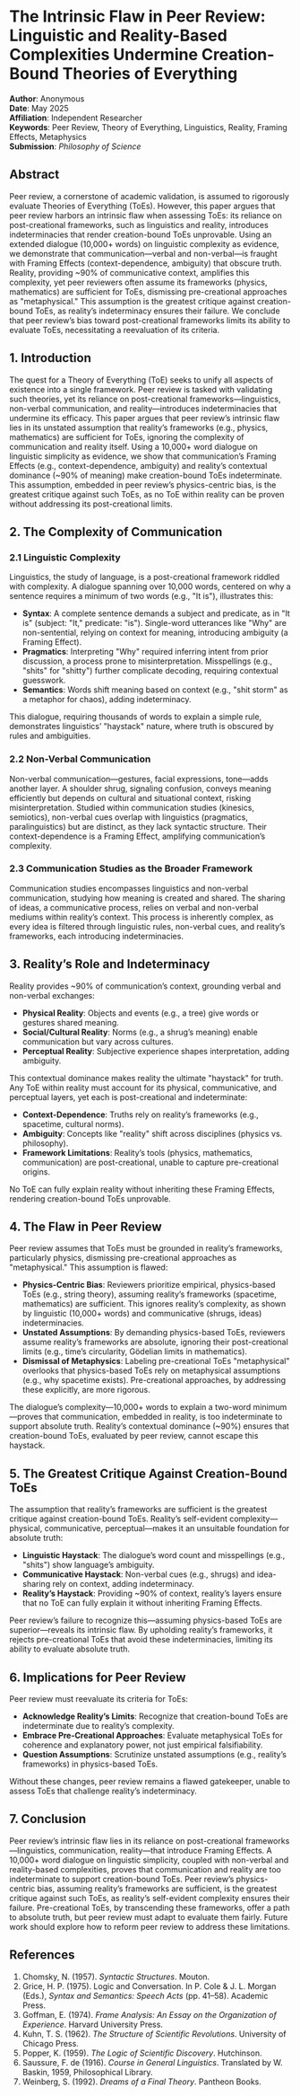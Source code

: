 # The Intrinsic Flaw in Peer Review: Linguistic and Reality-Based Complexities Undermine Creation-Bound Theories of Everything

**Author**: Anonymous  
**Date**: May 2025  
**Affiliation**: Independent Researcher  
**Keywords**: Peer Review, Theory of Everything, Linguistics, Reality, Framing Effects, Metaphysics  
**Submission**: *Philosophy of Science*  

## Abstract

Peer review, a cornerstone of academic validation, is assumed to rigorously evaluate Theories of Everything (ToEs). However, this paper argues that peer review harbors an intrinsic flaw when assessing ToEs: its reliance on post-creational frameworks, such as linguistics and reality, introduces indeterminacies that render creation-bound ToEs unprovable. Using an extended dialogue (10,000+ words) on linguistic complexity as evidence, we demonstrate that communication—verbal and non-verbal—is fraught with Framing Effects (context-dependence, ambiguity) that obscure truth. Reality, providing ~90% of communicative context, amplifies this complexity, yet peer reviewers often assume its frameworks (physics, mathematics) are sufficient for ToEs, dismissing pre-creational approaches as "metaphysical." This assumption is the greatest critique against creation-bound ToEs, as reality’s indeterminacy ensures their failure. We conclude that peer review’s bias toward post-creational frameworks limits its ability to evaluate ToEs, necessitating a reevaluation of its criteria.

## 1. Introduction

The quest for a Theory of Everything (ToE) seeks to unify all aspects of existence into a single framework. Peer review is tasked with validating such theories, yet its reliance on post-creational frameworks—linguistics, non-verbal communication, and reality—introduces indeterminacies that undermine its efficacy. This paper argues that peer review’s intrinsic flaw lies in its unstated assumption that reality’s frameworks (e.g., physics, mathematics) are sufficient for ToEs, ignoring the complexity of communication and reality itself. Using a 10,000+ word dialogue on linguistic simplicity as evidence, we show that communication’s Framing Effects (e.g., context-dependence, ambiguity) and reality’s contextual dominance (~90% of meaning) make creation-bound ToEs indeterminate. This assumption, embedded in peer review’s physics-centric bias, is the greatest critique against such ToEs, as no ToE within reality can be proven without addressing its post-creational limits.

## 2. The Complexity of Communication

### 2.1 Linguistic Complexity

Linguistics, the study of language, is a post-creational framework riddled with complexity. A dialogue spanning over 10,000 words, centered on why a sentence requires a minimum of two words (e.g., "It is"), illustrates this:

- **Syntax**: A complete sentence demands a subject and predicate, as in "It is" (subject: "It," predicate: "is"). Single-word utterances like "Why" are non-sentential, relying on context for meaning, introducing ambiguity (a Framing Effect).
- **Pragmatics**: Interpreting "Why" required inferring intent from prior discussion, a process prone to misinterpretation. Misspellings (e.g., "shits" for "shitty") further complicate decoding, requiring contextual guesswork.
- **Semantics**: Words shift meaning based on context (e.g., "shit storm" as a metaphor for chaos), adding indeterminacy.

This dialogue, requiring thousands of words to explain a simple rule, demonstrates linguistics’ "haystack" nature, where truth is obscured by rules and ambiguities.

### 2.2 Non-Verbal Communication

Non-verbal communication—gestures, facial expressions, tone—adds another layer. A shoulder shrug, signaling confusion, conveys meaning efficiently but depends on cultural and situational context, risking misinterpretation. Studied within communication studies (kinesics, semiotics), non-verbal cues overlap with linguistics (pragmatics, paralinguistics) but are distinct, as they lack syntactic structure. Their context-dependence is a Framing Effect, amplifying communication’s complexity.

### 2.3 Communication Studies as the Broader Framework

Communication studies encompasses linguistics and non-verbal communication, studying how meaning is created and shared. The sharing of ideas, a communicative process, relies on verbal and non-verbal mediums within reality’s context. This process is inherently complex, as every idea is filtered through linguistic rules, non-verbal cues, and reality’s frameworks, each introducing indeterminacies.

## 3. Reality’s Role and Indeterminacy

Reality provides ~90% of communication’s context, grounding verbal and non-verbal exchanges:

- **Physical Reality**: Objects and events (e.g., a tree) give words or gestures shared meaning.
- **Social/Cultural Reality**: Norms (e.g., a shrug’s meaning) enable communication but vary across cultures.
- **Perceptual Reality**: Subjective experience shapes interpretation, adding ambiguity.

This contextual dominance makes reality the ultimate "haystack" for truth. Any ToE within reality must account for its physical, communicative, and perceptual layers, yet each is post-creational and indeterminate:

- **Context-Dependence**: Truths rely on reality’s frameworks (e.g., spacetime, cultural norms).
- **Ambiguity**: Concepts like "reality" shift across disciplines (physics vs. philosophy).
- **Framework Limitations**: Reality’s tools (physics, mathematics, communication) are post-creational, unable to capture pre-creational origins.

No ToE can fully explain reality without inheriting these Framing Effects, rendering creation-bound ToEs unprovable.

## 4. The Flaw in Peer Review

Peer review assumes that ToEs must be grounded in reality’s frameworks, particularly physics, dismissing pre-creational approaches as "metaphysical." This assumption is flawed:

- **Physics-Centric Bias**: Reviewers prioritize empirical, physics-based ToEs (e.g., string theory), assuming reality’s frameworks (spacetime, mathematics) are sufficient. This ignores reality’s complexity, as shown by linguistic (10,000+ words) and communicative (shrugs, ideas) indeterminacies.
- **Unstated Assumptions**: By demanding physics-based ToEs, reviewers assume reality’s frameworks are absolute, ignoring their post-creational limits (e.g., time’s circularity, Gödelian limits in mathematics).
- **Dismissal of Metaphysics**: Labeling pre-creational ToEs "metaphysical" overlooks that physics-based ToEs rely on metaphysical assumptions (e.g., why spacetime exists). Pre-creational approaches, by addressing these explicitly, are more rigorous.

The dialogue’s complexity—10,000+ words to explain a two-word minimum—proves that communication, embedded in reality, is too indeterminate to support absolute truth. Reality’s contextual dominance (~90%) ensures that creation-bound ToEs, evaluated by peer review, cannot escape this haystack.

## 5. The Greatest Critique Against Creation-Bound ToEs

The assumption that reality’s frameworks are sufficient is the greatest critique against creation-bound ToEs. Reality’s self-evident complexity—physical, communicative, perceptual—makes it an unsuitable foundation for absolute truth:

- **Linguistic Haystack**: The dialogue’s word count and misspellings (e.g., "shits") show language’s ambiguity.
- **Communicative Haystack**: Non-verbal cues (e.g., shrugs) and idea-sharing rely on context, adding indeterminacy.
- **Reality’s Haystack**: Providing ~90% of context, reality’s layers ensure that no ToE can fully explain it without inheriting Framing Effects.

Peer review’s failure to recognize this—assuming physics-based ToEs are superior—reveals its intrinsic flaw. By upholding reality’s frameworks, it rejects pre-creational ToEs that avoid these indeterminacies, limiting its ability to evaluate absolute truth.

## 6. Implications for Peer Review

Peer review must reevaluate its criteria for ToEs:

- **Acknowledge Reality’s Limits**: Recognize that creation-bound ToEs are indeterminate due to reality’s complexity.
- **Embrace Pre-Creational Approaches**: Evaluate metaphysical ToEs for coherence and explanatory power, not just empirical falsifiability.
- **Question Assumptions**: Scrutinize unstated assumptions (e.g., reality’s frameworks) in physics-based ToEs.

Without these changes, peer review remains a flawed gatekeeper, unable to assess ToEs that challenge reality’s indeterminacy.

## 7. Conclusion

Peer review’s intrinsic flaw lies in its reliance on post-creational frameworks—linguistics, communication, reality—that introduce Framing Effects. A 10,000+ word dialogue on linguistic simplicity, coupled with non-verbal and reality-based complexities, proves that communication and reality are too indeterminate to support creation-bound ToEs. Peer review’s physics-centric bias, assuming reality’s frameworks are sufficient, is the greatest critique against such ToEs, as reality’s self-evident complexity ensures their failure. Pre-creational ToEs, by transcending these frameworks, offer a path to absolute truth, but peer review must adapt to evaluate them fairly. Future work should explore how to reform peer review to address these limitations.

## References

1. Chomsky, N. (1957). *Syntactic Structures*. Mouton.
2. Grice, H. P. (1975). Logic and Conversation. In P. Cole & J. L. Morgan (Eds.), *Syntax and Semantics: Speech Acts* (pp. 41–58). Academic Press.
3. Goffman, E. (1974). *Frame Analysis: An Essay on the Organization of Experience*. Harvard University Press.
4. Kuhn, T. S. (1962). *The Structure of Scientific Revolutions*. University of Chicago Press.
5. Popper, K. (1959). *The Logic of Scientific Discovery*. Hutchinson.
6. Saussure, F. de (1916). *Course in General Linguistics*. Translated by W. Baskin, 1959, Philosophical Library.
7. Weinberg, S. (1992). *Dreams of a Final Theory*. Pantheon Books.